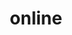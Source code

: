 ---
title: online
api:
  file: scyted-tv-api.json
  operationId: get_seasidedataonline
deprecated: false
hidden: false
link:
  new_tab: false
metadata:
  robots: index
---